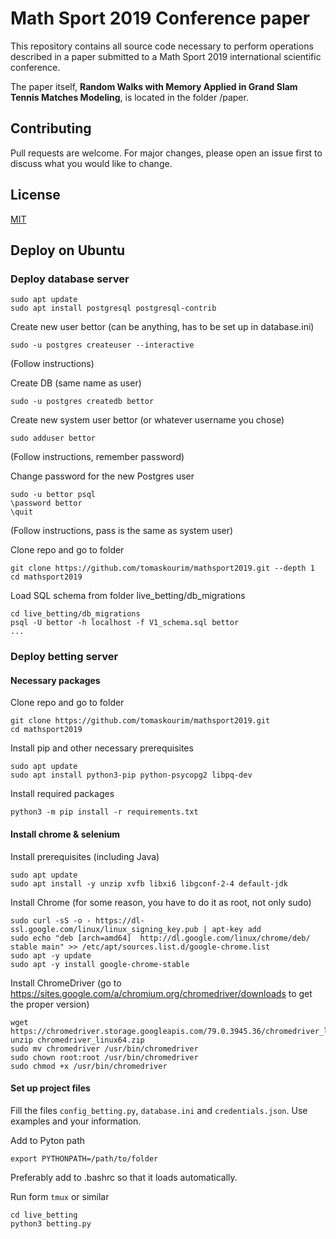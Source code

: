 # Math Sport 2019 Conference paper

This repository contains all source code necessary to perform operations described in a paper submitted to a Math Sport 2019 international scientific conference.

The paper itself, **Random Walks with Memory Applied in Grand Slam Tennis Matches Modeling**, is located in the folder /paper.

## Contributing
Pull requests are welcome. For major changes, please open an issue first to discuss what you would like to change.

## License
[MIT](https://choosealicense.com/licenses/mit/)

## Deploy on Ubuntu
### Deploy database server

    sudo apt update
    sudo apt install postgresql postgresql-contrib

Create new user bettor (can be anything, has to be set up in database.ini)

    sudo -u postgres createuser --interactive

(Follow instructions)

Create DB (same name as user)

    sudo -u postgres createdb bettor

Create new system user bettor (or whatever username you chose)
    
    sudo adduser bettor

(Follow instructions, remember password)

Change password for the new Postgres user
    
    sudo -u bettor psql
    \password bettor
    \quit

(Follow instructions, pass is the same as system user)

Clone repo and go to folder

    git clone https://github.com/tomaskourim/mathsport2019.git --depth 1
    cd mathsport2019

Load SQL schema from folder live_betting/db_migrations

    cd live_betting/db_migrations
    psql -U bettor -h localhost -f V1_schema.sql bettor
    ...    

### Deploy betting server
#### Necessary packages

Clone repo and go to folder

    git clone https://github.com/tomaskourim/mathsport2019.git
    cd mathsport2019

Install pip and other necessary prerequisites

    sudo apt update
    sudo apt install python3-pip python-psycopg2 libpq-dev
    
Install required packages

    python3 -m pip install -r requirements.txt

#### Install chrome & selenium
Install prerequisites (including Java)

    sudo apt update
    sudo apt install -y unzip xvfb libxi6 libgconf-2-4 default-jdk 
    
Install Chrome (for some reason, you have to do it as root, not only sudo)

    sudo curl -sS -o - https://dl-ssl.google.com/linux/linux_signing_key.pub | apt-key add
    sudo echo "deb [arch=amd64]  http://dl.google.com/linux/chrome/deb/ stable main" >> /etc/apt/sources.list.d/google-chrome.list
    sudo apt -y update
    sudo apt -y install google-chrome-stable

Install ChromeDriver (go to https://sites.google.com/a/chromium.org/chromedriver/downloads to get the proper version)

    wget https://chromedriver.storage.googleapis.com/79.0.3945.36/chromedriver_linux64.zip
    unzip chromedriver_linux64.zip
    sudo mv chromedriver /usr/bin/chromedriver
    sudo chown root:root /usr/bin/chromedriver
    sudo chmod +x /usr/bin/chromedriver

#### Set up project files
Fill the files 
`config_betting.py`, `database.ini` and `credentials.json`. Use examples and your information. 

Add to Pyton path

    export PYTHONPATH=/path/to/folder
  
Preferably add to .bashrc so that it loads automatically.
    
Run form `tmux` or similar
   
    cd live_betting
    python3 betting.py
    